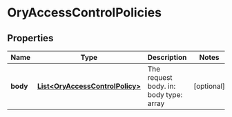 

# OryAccessControlPolicies

## Properties

Name | Type | Description | Notes
------------ | ------------- | ------------- | -------------
**body** | [**List&lt;OryAccessControlPolicy&gt;**](OryAccessControlPolicy.md) | The request body.  in: body type: array |  [optional]



